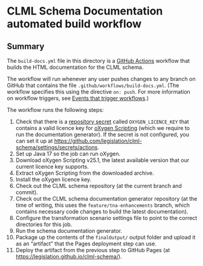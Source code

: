 # CLML Schema Documentation automated build workflow

## Summary

The `build-docs.yml` file in this directory is a [GitHub Actions](https://docs.github.com/en/actions) workflow that builds the HTML documentation for the CLML schema.

The workflow will run whenever any user pushes changes to any branch on GitHub that contains the file `.github/workflows/build-docs.yml`. (The workflow specifies this using the directive `on: push`. For more information on workflow triggers, see [Events that trigger workflows](https://docs.github.com/en/actions/using-workflows/events-that-trigger-workflows).)

The workflow runs the following steps:
  1. Check that there is a [repository secret](https://docs.github.com/en/actions/security-guides/encrypted-secrets#creating-encrypted-secrets-for-a-repository) called `OXYGEN_LICENCE_KEY` that contains a valid licence key for [oXygen Scripting](https://www.oxygenxml.com/oxygen_scripting.html) (which we require to run the documentation generator). If the secret is not configured, you can set it up at https://github.com/legislation/clml-schema/settings/secrets/actions.
  2. Set up Java 17 so the job can run oXygen.
  3. Download oXygen Scripting v25.1, the latest available version that our current licence key supports.
  4. Extract oXygen Scripting from the downloaded archive. 
  5. Install the oXygen licence key.
  6. Check out the CLML schema repository (at the current branch and commit).
  7. Check out the CLML schema documentation generator repository (at the time of writing, this uses the `feature/tna-enhancements` branch, which contains necessary code changes to build the latest documentation).
  8. Configure the transformation scenario settings file to point to the correct directories for this job.
  9. Run the schema documentation generator.
  10. Package up the contents of the `finalOutput/` output folder and upload it as an “artifact” that the Pages deployment step can use.
  11. Deploy the artifact from the previous step to GitHub Pages (at https://legislation.github.io/clml-schema/).